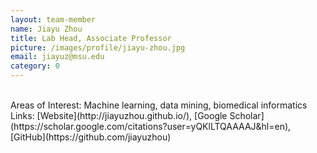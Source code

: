 ```yaml
---
layout: team-member
name: Jiayu Zhou
title: Lab Head, Associate Professor
picture: /images/profile/jiayu-zhou.jpg
email: jiayuz@msu.edu
category: 0
---
```


<br/>
Areas of Interest: Machine learning, data mining, biomedical informatics
<br/>
Links: [Website](http://jiayuzhou.github.io/), [Google Scholar](https://scholar.google.com/citations?user=yQKlLTQAAAAJ&hl=en), [GitHub](https://github.com/jiayuzhou)